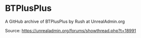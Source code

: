 # BTPlusPlus
A GitHub archive of BTPlusPlus by Rush at UnrealAdmin.org

Source:
https://unrealadmin.org/forums/showthread.php?t=18991
